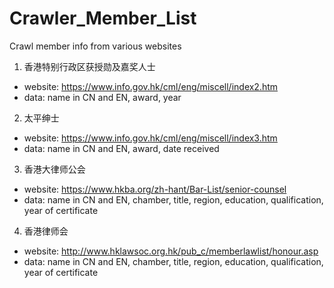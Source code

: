 # Crawler_Member_List
Crawl member info from various websites

1. 香港特别行政区获授勋及嘉奖人士
- website: https://www.info.gov.hk/cml/eng/miscell/index2.htm
- data: name in CN and EN, award, year

2. 太平绅士
- website: https://www.info.gov.hk/cml/eng/miscell/index3.htm
- data: name in CN and EN, award, date received

3. 香港大律师公会
- website: https://www.hkba.org/zh-hant/Bar-List/senior-counsel
- data: name in CN and EN, chamber, title, region, education, qualification, year of certificate

4. 香港律师会
- website: http://www.hklawsoc.org.hk/pub_c/memberlawlist/honour.asp
- data: name in CN and EN, chamber, title, region, education, qualification, year of certificate

